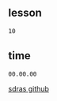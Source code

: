 ## lesson

``` bash
10
```

## time

``` bash
00.00.00
```

[sdras github](https://github.com/sdras/building-web-apps-with-vue)
